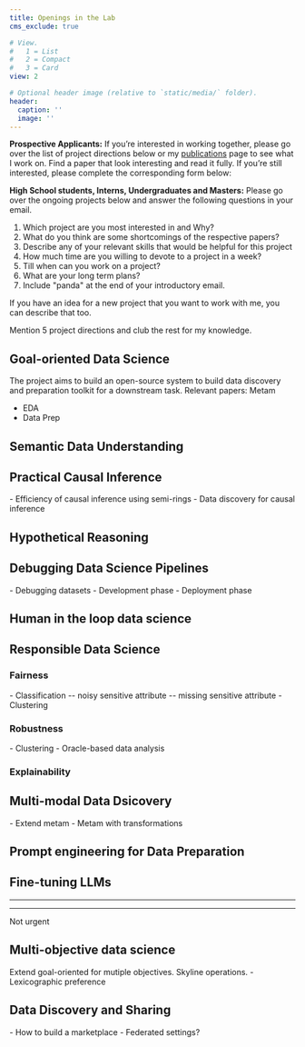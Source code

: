 ```yaml
---
title: Openings in the Lab
cms_exclude: true

# View.
#   1 = List
#   2 = Compact
#   3 = Card
view: 2

# Optional header image (relative to `static/media/` folder).
header:
  caption: ''
  image: ''
---
```


<b>Prospective Applicants:</b> 
If you’re interested in working together, please go over the list of project directions below or my <a href="https://sainyamgalhotra.com/publication/">publications</a> page to see what I work on. Find a paper that look interesting and read it fully. If you’re still interested, please complete the corresponding form below:



<b>High School students, Interns, Undergraduates and Masters:</b> Please go over the ongoing projects below and answer the following questions in your email. <br>

1. Which project are you most interested in and Why?
2. What do you think are some shortcomings of the respective papers? 
3. Describe any of your relevant skills that would be helpful for this project
4. How much time are you willing to devote to a project in a week?
5. Till when can you work on a project?
6. What are your long term plans? 
7. Include "panda" at the end of your introductory email.
   
If you have an idea for a new project that you want to work with me, you can describe that too. 


Mention 5 project directions and club the rest for my knowledge.


<h2>Goal-oriented Data Science</h2> The project aims to build an open-source system to build data discovery and preparation toolkit for a downstream task. 
Relevant papers: Metam

- EDA
- Data Prep


<h2>Semantic Data Understanding</h2>

<h2>Practical Causal Inference</h2>
- Efficiency of causal inference using semi-rings
- Data discovery for causal inference

<h2>Hypothetical Reasoning</h2>

<h2>Debugging Data Science Pipelines</h2>
- Debugging datasets
- Development phase
- Deployment phase


<h2>Human in the loop data science </h2>

<h2>Responsible Data Science</h2> 
<h3>Fairness</h3>
- Classification
    -- noisy sensitive attribute
    -- missing sensitive attribute
- Clustering

<h3>Robustness</h3>
- Clustering
- Oracle-based data analysis

<h3>Explainability</h3>

<h2>Multi-modal Data Dsicovery</h2> 
- Extend metam 
- Metam with transformations

<h2>Prompt engineering for Data Preparation</h2>

<h2>Fine-tuning LLMs</h2>





---------
---------
Not urgent
<h2>Multi-objective data science</h2>
Extend goal-oriented for mutiple objectives. Skyline operations.
- Lexicographic preference

<h2>Data Discovery and Sharing</h2>
- How to build a marketplace
- Federated settings?


